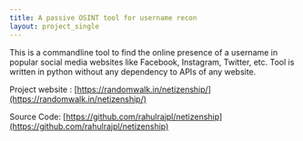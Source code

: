 ```yaml
---
title: A passive OSINT tool for username recon
layout: project_single
---
```


This is a commandline tool to find the online presence of a username in popular social media websites like Facebook, Instagram, Twitter, etc. Tool is written in python without any dependency to APIs of any website. 

Project website : [https://randomwalk.in/netizenship/](https://randomwalk.in/netizenship/)

Source Code: [https://github.com/rahulrajpl/netizenship](https://github.com/rahulrajpl/netizenship)

